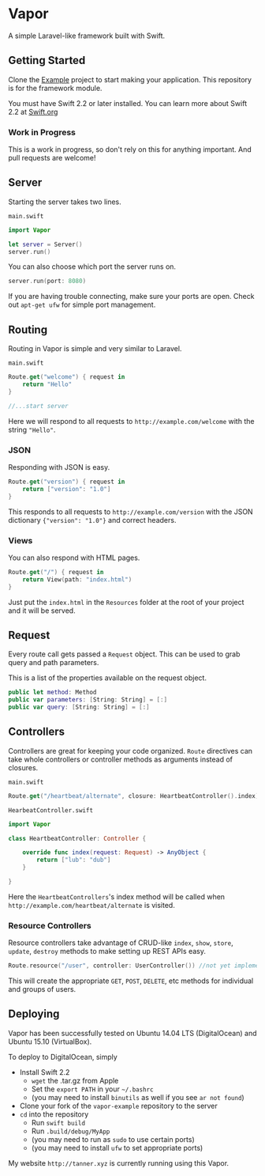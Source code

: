 # Vapor

A simple Laravel-like framework built with Swift.

## Getting Started

Clone the [Example](https://github.com/tannernelson/vapor-example) project to start making your application. This repository is for the framework module.

You must have Swift 2.2 or later installed. You can learn more about Swift 2.2 at [Swift.org](http://swift.org)

### Work in Progress

This is a work in progress, so don't rely on this for anything important. And pull requests are welcome!

## Server

Starting the server takes two lines.

`main.swift`
```swift
import Vapor

let server = Server()
server.run()
```

You can also choose which port the server runs on.

```swift
server.run(port: 8080)
```

If you are having trouble connecting, make sure your ports are open. Check out `apt-get ufw` for simple port management.

## Routing

Routing in Vapor is simple and very similar to Laravel.

`main.swift`
```swift
Route.get("welcome") { request in
	return "Hello"
}

//...start server
```

Here we will respond to all requests to `http://example.com/welcome` with the string `"Hello"`. 

### JSON

Responding with JSON is easy.

```swift
Route.get("version") { request in
	return ["version": "1.0"]
}
```

This responds to all requests to `http://example.com/version` with the JSON dictionary `{"version": "1.0"}` and correct headers.

### Views

You can also respond with HTML pages.

```swift
Route.get("/") { request in
	return View(path: "index.html")
}
```

Just put the `index.html` in the `Resources` folder at the root of your project and it will be served.

## Request

Every route call gets passed a `Request` object. This can be used to grab query and path parameters.

This is a list of the properties available on the request object.

```swift
public let method: Method
public var parameters: [String: String] = [:]
public var query: [String: String] = [:]
```

## Controllers

Controllers are great for keeping your code organized. `Route` directives can take whole controllers or controller methods as arguments instead of closures.

`main.swift`
```swift
Route.get("/heartbeat/alternate", closure: HeartbeatController().index)
```

`HearbeatController.swift`
```swift
import Vapor

class HeartbeatController: Controller {

	override func index(request: Request) -> AnyObject {
		return ["lub": "dub"]
	}

}
```

Here the `HeartbeatControllers`'s index method will be called when `http://example.com/heartbeat/alternate` is visited.

### Resource Controllers

Resource controllers take advantage of CRUD-like `index`, `show`, `store`, `update`, `destroy` methods to make setting up REST APIs easy.

```swift
Route.resource("/user", controller: UserController()) //not yet implemented
```

This will create the appropriate `GET`, `POST`, `DELETE`, etc methods for individual and groups of users. 

## Deploying

Vapor has been successfully tested on Ubuntu 14.04 LTS (DigitalOcean) and Ubuntu 15.10 (VirtualBox). 

To deploy to DigitalOcean, simply 

- Install Swift 2.2
	- `wget` the .tar.gz from Apple
	- Set the `export PATH` in your `~/.bashrc`
	- (you may need to install `binutils` as well if you see `ar not found`)
- Clone your fork of the `vapor-example` repository to the server
- `cd` into the repository
	- Run `swift build`
	- Run `.build/debug/MyApp`
	- (you may need to run as `sudo` to use certain ports)
	- (you may need to install `ufw` to set appropriate ports)

My website `http://tanner.xyz` is currently running using this Vapor.
